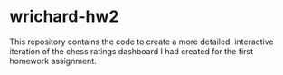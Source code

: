 # wrichard-hw2

This repository contains the code to create a more detailed, interactive iteration of the chess ratings dashboard I had created for the first homework assignment. 
